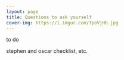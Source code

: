 ```yaml
---
layout: page
title: Questions to ask yourself
cover-img: https://i.imgur.com/TpoVjHb.jpg
---
```


to do

stephen and oscar checklist, etc.